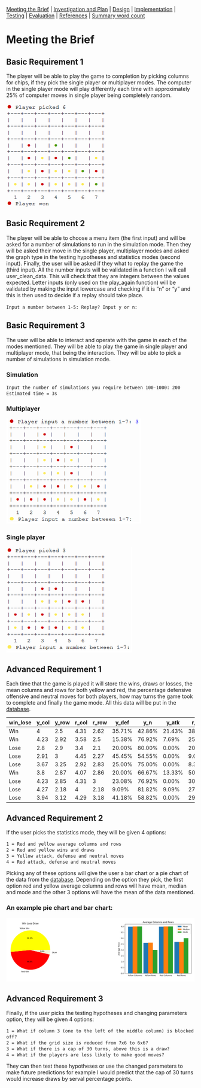 [Meeting the Brief](README.md) |
[Investigation and Plan](Investigation_&_plan.md) |
[Design](Design.md) |
[Implementation](Implementation.md) |
[Testing](Testing.md) |
[Evaluation](Evaluation.md) |
[References](References.md) |
[Summary word count](Word_count.md)

# Meeting the Brief
## Basic Requirement 1
The player will be able to play the game to completion by picking columns for chips, if they pick the single player or multiplayer modes. The computer in the single player mode will play differently each time with approximately 25% of computer moves in single player being completely random.

![Finished Game](Images/Finished_game.png)

## Basic Requirement 2
The player will be able to choose a menu item (the first input) and will be asked for a number of simulations to run in the simulation mode. Then they will be asked their move in the single player, multiplayer modes and asked the graph type in the testing hypotheses and statistics modes (second input). Finally, the user will be asked if they what to replay the game the (third input). All the number inputs will be validated in a function I will call user_clean_data. This will check that they are integers between the values expected. Letter inputs (only used on the play_again function) will be validated by making the input lowercase and checking if it is “n” or “y” and this is then used to decide if a replay should take place.

`Input a number between 1-5: Replay? Input y or n:`

## Basic Requirement 3
The user will be able to interact and operate with the game in each of the modes mentioned. They will be able to play the game in single player and multiplayer mode, that being the interaction. They will be able to pick a number of simulations in simulation mode.

### Simulation

```
Input the number of simulations you require between 100-1000: 200
Estimated time = 3s
```

### Multiplayer ###

![Multiplayer](Images/Multiplayer.png)

### Single player

![Single Player](Images/Single_player.png)

## Advanced Requirement 1
Each time that the game is played it will store the wins, draws or losses, the mean columns and rows for both yellow and red, the percentage defensive offensive and neutral moves for both players, how may turns the game took to complete and finally the game mode. All this data will be put in the [database](/database.csv).

| win_lose | y_col | y_row | r_col | r_row | y_def  | y_n    | y_atk  | r_def  | r_n    | r_atk  | turn | g_type |
|----------|-------|-------|-------|-------|--------|--------|--------|--------|--------|--------|------|--------|
| Win      | 4     | 2.5   | 4.31  | 2.62  | 35.71% | 42.86% | 21.43% | 38.46% | 53.85% | 7.69%  | 27   | Sim    |
| Win      | 4.23  | 2.92  | 3.58  | 2.5   | 15.38% | 76.92% | 7.69%  | 25.00% | 75.00% | 0.00%  | 25   | Sim    |
| Lose     | 2.8   | 2.9   | 3.4   | 2.1   | 20.00% | 80.00% | 0.00%  | 20.00% | 60.00% | 20.00% | 20   | Sim    |
| Lose     | 2.91  | 3     | 4.45  | 2.27  | 45.45% | 54.55% | 0.00%  | 9.09%  | 54.55% | 36.36% | 22   | Sim    |
| Lose     | 3.67  | 3.25  | 2.92  | 2.83  | 25.00% | 75.00% | 0.00%  | 8.33%  | 83.33% | 8.33%  | 24   | Sim    |
| Win      | 3.8   | 2.87  | 4.07  | 2.86  | 20.00% | 66.67% | 13.33% | 50.00% | 50.00% | 0.00%  | 29   | Sim    |
| Lose     | 4.23  | 2.85  | 4.31  | 3     | 23.08% | 76.92% | 0.00%  | 30.77% | 61.54% | 7.69%  | 26   | Sim    |
| Lose     | 4.27  | 2.18  | 4     | 2.18  | 9.09%  | 81.82% | 9.09%  | 27.27% | 63.64% | 9.09%  | 22   | Sim    |
| Lose     | 3.94  | 3.12  | 4.29  | 3.18  | 41.18% | 58.82% | 0.00%  | 29.41% | 58.82% | 11.76% | 34   | Sim    |

## Advanced Requirement 2
If the user picks the statistics mode, they will be given 4 options:
```
1 = Red and yellow average columns and rows
2 = Red and yellow wins and draws
3 = Yellow attack, defense and neutral moves
4 = Red attack, defense and neutral moves
```
Picking any of these options will give the user a bar chart or a pie chart of the data from the [database](/database.csv). Depending on the option they pick, the first option red and yellow average columns and rows will have mean, median and mode and the other 3 options will have the mean of the data mentioned.

### An example pie chart and bar chart:

![Pie and Bar Chart](Images/Pie_&_bar_chart.png)

## Advanced Requirement 3
Finally, if the user picks the testing hypotheses and changing parameters option, they will be given 4 options:
```
1 = What if column 3 (one to the left of the middle column) is blocked off?
2 = What if the grid size is reduced from 7x6 to 6x6?
3 = What if there is a cap of 30 turns, above this is a draw?
4 = What if the players are less likely to make good moves?
```
They can then test these hypotheses or use the changed parameters to make future predictions for example I would predict that the cap of 30 turns would increase draws by serval percentage points.